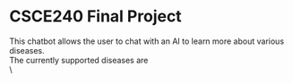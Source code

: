 # CSCE240 Final Project

This chatbot allows the user to chat with an AI to learn more about various diseases.\
The currently supported diseases are\
\
